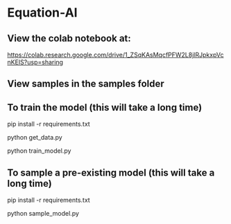 # Equation-AI

## View the colab notebook at: 

https://colab.research.google.com/drive/1_ZSqKAsMqcfPFW2L8jlRJpkxpVcnKEIS?usp=sharing

## View samples in the samples folder

## To train the model (this will take a long time)

pip install -r requirements.txt

python get_data.py

python train_model.py

## To sample a pre-existing model (this will take a long time)

pip install -r requirements.txt

python sample_model.py
